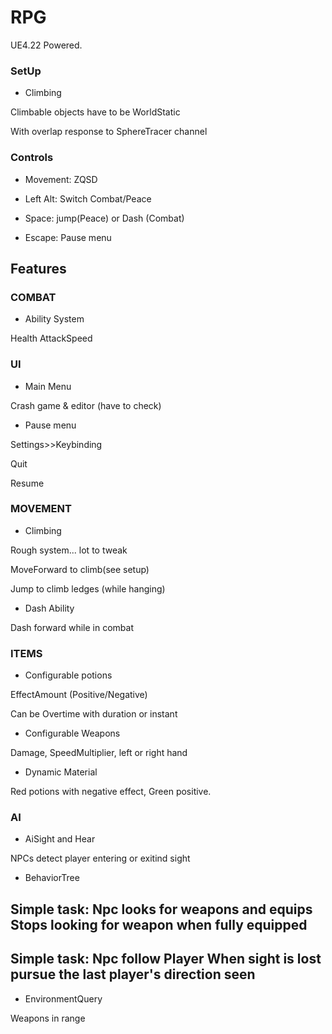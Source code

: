 # RPG
UE4.22 Powered.

### SetUp
+ Climbing

Climbable objects have to be WorldStatic

With overlap response to SphereTracer channel

### Controls
+ Movement: ZQSD

+ Left Alt: Switch Combat/Peace

+ Space: jump(Peace) or Dash (Combat)

+ Escape: Pause menu

## Features

### COMBAT

+ Ability System

Health
AttackSpeed

### UI

+ Main Menu

Crash game & editor (have to check)

+ Pause menu

Settings>>Keybinding

Quit

Resume

### MOVEMENT

+ Climbing

Rough system... lot to tweak

MoveForward to climb(see setup)

Jump to climb ledges (while hanging)

+ Dash Ability

Dash forward while in combat

### ITEMS

+ Configurable potions

EffectAmount (Positive/Negative)

Can be Overtime with duration or instant

+ Configurable Weapons

Damage, SpeedMultiplier, left or right hand

+ Dynamic Material

Red potions with negative effect, Green positive.

### AI

+ AiSight and Hear

NPCs detect player entering or exitind sight

+ BehaviorTree

Simple task: Npc looks for weapons and equips
Stops looking for weapon when fully equipped
---
Simple task: Npc follow Player
When sight is lost pursue the last player's direction seen
---

+ EnvironmentQuery

Weapons in range
